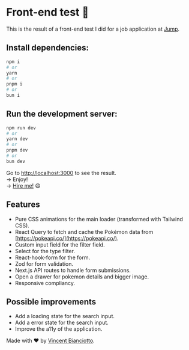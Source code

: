 # Front-end test 🚀

This is the result of a front-end test I did for a job application at [Jump](https://www.join-jump.com/).

## Install dependencies:

```bash
npm i
# or
yarn
# or
pnpm i
# or
bun i
```

## Run the development server:

```bash
npm run dev
# or
yarn dev
# or
pnpm dev
# or
bun dev
```

Go to [http://localhost:3000](http://localhost:3000) to see the result.   
→ Enjoy!   
→ [Hire me!](mailto:vincent@celavi.fr) :smile:

## Features

-   Pure CSS animations for the main loader (transformed with Tailwind CSS).
-   React Query to fetch and cache the Pokémon data from [https://pokeapi.co/](https://pokeapi.co/).
-   Custom input field for the filter field.
-   Select for the type filter.
-   React-hook-form for the form.
-   Zod for form validation.
-   Next.js API routes to handle form submissions.
-   Open a drawer for pokemon details and bigger image.
-   Responsive compliancy.

## Possible improvements

-   Add a loading state for the search input.
-   Add a error state for the search input.
-   Improve the a11y of the application.

Made with ❤️ by [Vincent Bianciotto](https://celavi.fr).